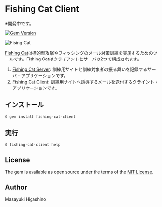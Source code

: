 # Fishing Cat Client

※開発中です。

[![Gem Version](https://badge.fury.io/rb/fishing-cat-client.svg)](https://badge.fury.io/rb/fishing-cat-client)

![Fising Cat](https://cloud.githubusercontent.com/assets/706275/23012983/10ed1fa8-f46c-11e6-9093-1a44aa5aa1bf.png)

[Fishing Cat](https://github.com/fishing-cat/)は標的型攻撃やフィッシングのメール対策訓練を実施するためのツールです。Fishing Catはクライアントとサーバの2つで構成されます。

1. [Fishing Cat Server](https://github.com/fishing-cat/fishing-cat-server): 訓練用サイトと訓練対象者の振る舞いを記録するサーバ・アプリケーションです。
2. [Fishing Cat Client](https://github.com/fishing-cat/fishing-cat-client): 訓練用サイトへ誘導するメールを送付するクライント・アプリケーションです。

## インストール

```bash
$ gem install fishing-cat-client
```

## 実行

```bash
$ fishing-cat-client help
```

## License

The gem is available as open source under the terms of the [MIT License](http://opensource.org/licenses/MIT).

## Author

Masayuki Higashino

